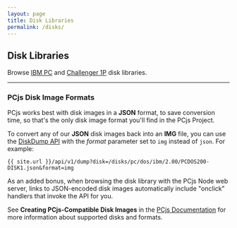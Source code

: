 ```yaml
---
layout: page
title: Disk Libraries
permalink: /disks/
---
```


Disk Libraries
---
Browse [IBM PC](pc/) and [Challenger 1P](c1p/) disk libraries.

---

### PCjs Disk Image Formats

PCjs works best with disk images in a **JSON** format, to save conversion time, so that's the only disk image format
you'll find in the PCjs Project.

To convert any of our **JSON** disk images back into an **IMG** file, you can use the [DiskDump API](/api/v1/dump)
with the *format* parameter set to `img` instead of `json`.  For example:

	{{ site.url }}/api/v1/dump?disk=/disks/pc/dos/ibm/2.00/PCDOS200-DISK1.json&format=img

As an added bonus, when browsing the disk library with the PCjs Node web server, links to JSON-encoded disk images
automatically include "onclick" handlers that invoke the API for you.

See **Creating PCjs-Compatible Disk Images** in the [PCjs Documentation](/docs/pcjs/#creating-pcjs-compatible-disk-images)
for more information about supported disks and formats.
